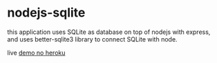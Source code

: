# nodejs-sqlite

this application uses SQLite as database on top of nodejs with express, <br>
and uses better-sqlite3 library to connect SQLite with node.

live [demo no heroku](https://fathomless-thicket-75469.herokuapp.com/)
